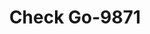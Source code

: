 ---
f_zip-code: 63385
f_state-code: MO
title: Check Go-9871
f_phone: 636-327-7712
f_city-only: Wentzville
f_address: 1961 Wentzville Pkwy Wentzville
f_location-unique-id: '9871'
slug: check-go-9871
updated-on: '2024-05-30T13:46:58.046Z'
created-on: '2024-05-30T13:36:59.803Z'
published-on: '2024-05-30T13:54:32.469Z'
f_city-state: cms/city/wentzville-mo.md
f_company: cms/company/check-go.md
f_state: cms/state/missouri.md
layout: '[payday-loan].html'
tags: payday-loan
---